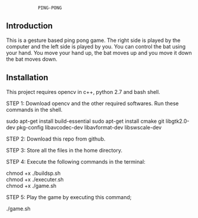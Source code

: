                 PING-PONG

## Introduction

This is a gesture based ping pong game. The right side is played by the computer and the left side is played by you.
You can control the bat using your hand. You move your hand up, the bat moves up and you move it down the bat moves down.

## Installation

This project requires opencv in c++, python 2.7 and bash shell.

STEP 1: Download opencv and the other required softwares. Run these commands in the shell.

sudo apt-get install build-essential
sudo apt-get install cmake git libgtk2.0-dev pkg-config libavcodec-dev libavformat-dev libswscale-dev

STEP 2: Download this repo from github.

STEP 3: Store all the files in the home directory.

STEP 4: Execute the following commands in the terminal:

chmod +x ./buildsp.sh   
chmod +x ./executer.sh  
chmod +x ./game.sh

STEP 5: Play the game by executing this command;

./game.sh
